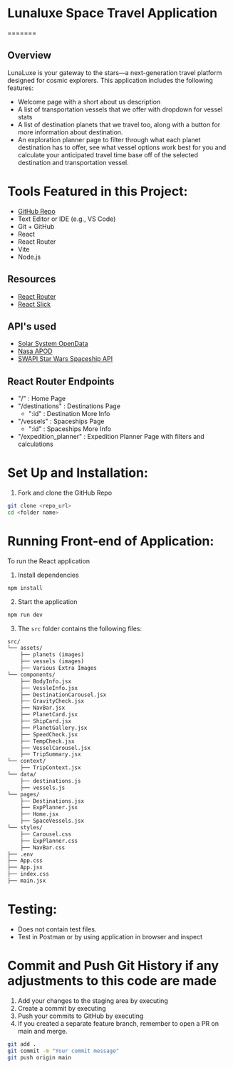 # Lunaluxe Space Travel Application
=======

## Overview
LunaLuxe is your gateway to the stars—a next-generation travel platform designed for cosmic explorers. This application includes the following features:
* Welcome page with a short about us description
* A list of transportation vessels that we offer with dropdown for vessel stats
* A list of destination planets that we travel too, along with a button for more information about destination.
* An exploration planner page to filter through what each planet destination has to offer, see what vessel options work best for you and calculate your anticipated travel time base off of the selected destination and transportation vessel.

# Tools Featured in this Project:
- [GitHub Repo](https://github.com/webdesigns23/lunaluxe-react-app.git)
- Text Editor or IDE (e.g., VS Code)
- Git + GitHub
- React
- React Router
- Vite
- Node.js

## Resources
- [React Router](https://reactrouter.com/en/main)
- [React Slick](https://react-slick.neostack.com/docs/get-started)

## API's used
* [Solar System OpenData](https://api.le-systeme-solaire.net/en/)
* [Nasa APOD](https://api.nasa.gov/)
* [SWAPI Star Wars Spaceship API](https://swapi.info/)

## React Router Endpoints
* "/" : Home Page
* "/destinations" : Destinations Page
    * ":id" : Destination More Info
* "/vessels" : Spaceships Page
    * ":id" : Spaceships More Info
* "/expedition_planner" : Expedition Planner Page with filters and calculations

# Set Up and Installation:
1. Fork and clone the GitHub Repo
```bash
git clone <repo_url>
cd <folder name>

```
# Running Front-end of Application:
To run the React application
1. Install dependencies
```bash
npm install
```
2. Start the application
```bash
npm run dev
```

3. The `src` folder contains the following files:

```txt
src/
└── assets/
    ├── planets (images)
    ├── vessels (images)
	├── Various Extra Images
└── components/
    ├── BodyInfo.jsx
    ├── VessleInfo.jsx
    ├── DestinationCarousel.jsx
    ├── GravityCheck.jsx
    ├── NavBar.jsx
    ├── PlanetCard.jsx
    ├── ShipCard.jsx
    ├── PlanetGallery.jsx
	├── SpeedCheck.jsx
	├── TempCheck.jsx
	├── VesselCarousel.jsx
	├── TripSummary.jsx
└── context/
    ├── TripContext.jsx
└── data/
    ├── destinations.js
    ├── vessels.js
└── pages/
    ├── Destinations.jsx
    ├── ExpPlanner.jsx
    ├── Home.jsx
    ├── SpaceVessels.jsx
└── styles/
    ├── Carousel.css
    ├── ExpPlanner.css
    ├── NavBar.css
├── .env
├── App.css
├── App.jsx
├── index.css
├── main.jsx
```
# Testing: 
- Does not contain test files.
- Test in Postman or by using application in browser and inspect

# Commit and Push Git History if any adjustments to this code are made
1. Add your changes to the staging area by executing
2. Create a commit by executing 
3. Push your commits to GitHub by executing 
4. If you created a separate feature branch, remember to open a PR on main and merge.
```bash
git add .
git commit -m "Your commit message"
git push origin main
```
